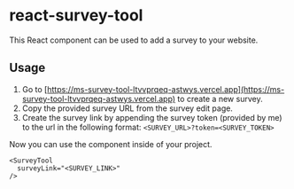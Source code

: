 # react-survey-tool

This React component can be used to add a survey to your website.

## Usage

1. Go to [https://ms-survey-tool-ltvvprqeq-astwys.vercel.app](https://ms-survey-tool-ltvvprqeq-astwys.vercel.app) to create a new survey.
2. Copy the provided survey URL from the survey edit page.
3. Create the survey link by appending the survey token (provided by me) to the url in the following format: `<SURVEY_URL>?token=<SURVEY_TOKEN>`

Now you can use the component inside of your project.

```
<SurveyTool
  surveyLink="<SURVEY_LINK>"
/>
```
